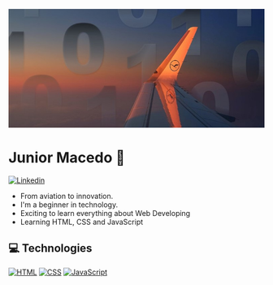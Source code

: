 <p align="center">
  <img src="git1.jpg">
</p>
  
# Junior Macedo 👋
[![Linkedin](https://img.shields.io/badge/Linkedin-blue?style=for-the-badge&logo=Linkedin&labelColor=blue)]("https://www.linkedin.com/in/osmar-m-436190138/")
  
- From aviation to innovation. 
- I'm a beginner in technology. 
- Exciting to learn everything about Web Developing
- Learning HTML, CSS and JavaScript


## 💻 Technologies

[![HTML](https://img.shields.io/badge/HTML-red?style=for-the-badge&logo=HTML5&labelColor=black)](https://github.com/JuniorMacedo91)
[![CSS](https://img.shields.io/badge/CSS3-blue?style=for-the-badge&logo=CSS3&labelColor=black)](https://github.com/JuniorMacedo91)
[![JavaScript](https://img.shields.io/badge/JavaScript-yellow?style=for-the-badge&logo=javascript&labelColor=black)](https://github.com/JuniorMacedo91)

<!--
**JuniorMacedo91/JuniorMacedo91** is a ✨ _special_ ✨ repository because its `README.md` (this file) appears on your GitHub profile.
